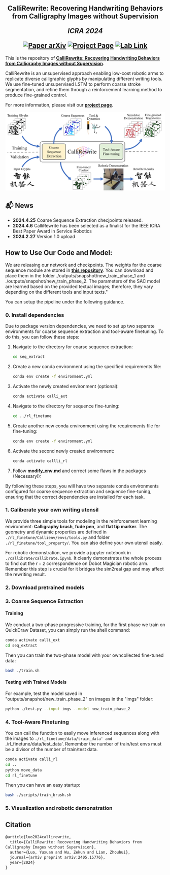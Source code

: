 <h2 align="center">
  <b>CalliRewrite: Recovering Handwriting Behaviors from Calligraphy Images without Supervision</b>

  <b><i>ICRA 2024</i></b>


<div align="center">
    <a href="https://arxiv.org/abs/2405.15776" target="_blank">
    <img src="https://img.shields.io/badge/Paper-ArXiv-red" alt="Paper arXiv"></a>
    <a href="https://luoprojectpage.github.io/callirewrite/" target="_blank">
    <img src="https://img.shields.io/badge/Page-CalliRewrite-blue" alt="Project Page"/></a>
    <a href="http://igcl.pku.edu.cn/papers/24/ICRA2024_CalliRewrite_LYX.pdf" target="_blank">
    <img src="https://img.shields.io/badge/Lab-Link-green" alt="Lab Link"></a>
</div>
</h2>

This is the repository of [**CalliRewrite: Recovering Handwriting Behaviors from Calligraphy Images without Supervision**](http://igcl.pku.edu.cn/papers/24/ICRA2024_CalliRewrite_LYX.pdf).

CalliRewrite is an unsupervised approach enabling low-cost robotic arms to replicate diverse calligraphic 
glyphs by manipulating different writing tools. We use fine-tuned unsupervised LSTM to perform coarse stroke segmentation, and refine them through a reinforcement learning method to produce 
fine-grained control.

For more information, please visit our [**project page**](https://luoprojectpage.github.io/callirewrite/).

![CalliRewrite Teaser](demo/teaser.png)


## 📬 News
- **2024.4.25** Coarse Sequence Extraction checjpoints released.
- **2024.4.6** CalliRewrite has been selected as a finalist for the IEEE ICRA Best Paper Award in Service Robotics
- **2024.2.27** Version 1.0 upload

## How to Use Our Code and Model:
We are releasing our network and checkpoints. The weights for the coarse sequence module are stored in [**this repository**](https://drive.google.com/file/d/1PUghb8WizEOYHYIAdBluwQMbTeRlBqF1/view?usp=sharing). You can download and place them in the folder ./outputs/snapshot/new_train_phase_1 and ./outputs/snapshot/new_train_phase_2. The parameters of the SAC model are learned based on the provided textual images; therefore, they vary depending on the different tools and input texts."

You can setup the pipeline under the following guidance.

### 0. Install dependencies
Due to package version dependencies, we need to set up two separate environments for coarse sequence extraction and tool-aware finetuning. To do this, you can follow these steps:

1. Navigate to the directory for coarse sequence extraction:
   ```bash
   cd seq_extract
   ```

2. Create a new conda environment using the specified requirements file:
   ```bash
   conda env create -f environment.yml
   ```

3. Activate the newly created environment (optional):
   ```bash
   conda activate calli_ext
   ```
   
4. Navigate to the directory for sequence fine-tuning:
   ```bash
   cd ../rl_finetune
   ```

5. Create another new conda environment using the requirements file for fine-tuning:
   ```bash
   conda env create -f environment.yml
   ```

6. Activate the second newly created environment:
   ```bash
   conda activate callli_rl
   ```
   
7. Follow **modify_env.md** and correct some flaws in the packages (Necessary!):
   

By following these steps, you will have two separate conda environments configured for coarse sequence extraction and sequence fine-tuning, ensuring that the correct dependencies are installed for each task.

### 1. Caliberate your own writing utensil

We provide three simple tools for modeling in the reinforcement learning environment: **Calligraphy brush**, **fude pen**, and **flat tip marker**. The geometry and dynamic properties are defined in `./rl_finetune/Callienv/envs/tools.py` and folder `./rl_finetune/tool_property/`.  You can also define your own utensil easily.


For robotic demonstration, we provide a jupyter notebook in `./callibrate/callibrate.ipynb`. It clearly demonstrates the whole process to find out the $r-z$ correspondence on Dobot Magician robotic arm. Remember this step is crucial for it bridges the sim2real gap and may affect the rewriting result.

### 2. Download pretrained models

### 3. Coarse Sequence Extraction

#### Training
We conduct a two-phase progressive training, for the first phase we train on QuickDraw Dataset, you can simply run the shell command:
   ```bash
   conda activate calli_ext
   cd seq_extract
   ```
Then you can train the two-phase model with your owncollected fine-tuned data:
   ```bash
   bash ./train.sh
   ```

#### Testing with Trained Models
For example, test the model saved in "outputs/snapshot/new_train_phase_2" on images in the "imgs" folder:

 ```bash
 python ./test.py --input imgs --model new_train_phase_2
 ```

### 4. Tool-Aware Finetuning

You can call the function to easily move inferenced sequences along with the images to `./rl_finetune/data/train_data' and `./rl_finetune/data/test_data'. Remember the number of train/test envs must be a divisor of the number of train/test data.
   ```bash
   conda activate calli_rl
   cd ..
   python move_data
   cd rl_finetune
   ```
Then you can have an easy startup:
   ```bash
   bash ./scripts/train_brush.sh
   ```

### 5. Visualization and robotic demonstration


## Citation
```
@article{luo2024callirewrite,
  title={CalliRewrite: Recovering Handwriting Behaviors from Calligraphy Images without Supervision},
  author={Luo, Yuxuan and Wu, Zekun and Lian, Zhouhui},
  journal={arXiv preprint arXiv:2405.15776},
  year={2024}
}
```
